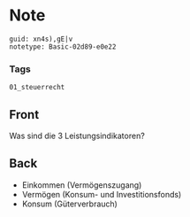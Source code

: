 # Note
```
guid: xn4s),gE|v
notetype: Basic-02d89-e0e22
```

### Tags
```
01_steuerrecht
```

## Front
Was sind die 3 Leistungsindikatoren?

## Back
<ul>
  <li>Einkommen (Vermögenszugang)
  <li>Vermögen (Konsum- und Investitionsfonds)
  <li>Konsum (Güterverbrauch)
</ul>
